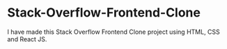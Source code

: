 # Stack-Overflow-Frontend-Clone
I have made this Stack Overflow Frontend Clone project using HTML, CSS and React JS.
